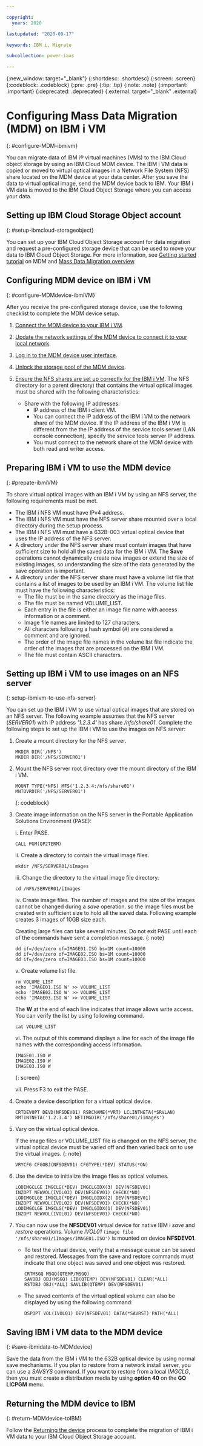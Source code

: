 ```yaml
---

copyright:
  years: 2020

lastupdated: "2020-09-17"

keywords: IBM i, Migrate

subcollection: power-iaas

---
```


{:new_window: target="_blank"}
{:shortdesc: .shortdesc}
{:screen: .screen}
{:codeblock: .codeblock}
{:pre: .pre}
{:tip: .tip}
{:note: .note}
{:important: .important}
{:deprecated: .deprecated}
{:external: target="_blank" .external}

# Configuring Mass Data Migration (MDM) on IBM i VM

{: #configure-MDM-ibmivm}

You can migrate data of IBM i&reg; virtual machines (VMs) to the IBM Cloud object storage by using an IBM Cloud MDM device. The IBM i VM data is copied or moved to virtual optical images in a Network File System (NFS) share located on the MDM device at your data center. After you save the data to virtual optical image, send the MDM device back to IBM. Your IBM i VM data is moved to the IBM Cloud Object Storage where you can access your data.

## Setting up IBM Cloud Storage Object account

{: #setup-ibmcloud-storageobject}

You can set up your IBM Cloud Object Storage account for data migration and request a pre-configured storage device that can be used to move your data to IBM Cloud Object Storage. For more information, see [Getting started tutorial](/docs/mass-data-migration?topic=mass-data-migration-getting-started-tutorial) on MDM and [Mass Data Migration overview](/docs/mass-data-migration?topic=mass-data-migration-overview).

## Configuring MDM device on IBM i VM
{: #configure-MDMdevice-ibmiVM}

After you receive the pre-configured storage device, use the following checklist to complete the MDM device setup.

1. [Connect the MDM device to your IBM i VM](/docs/mass-data-migration?topic=mass-data-migration-connect-device).

2. [Update the network settings of the MDM device to connect it to your local network](/docs/mass-data-migration?topic=mass-data-migration-ip-settings).

3. [Log in to the MDM device user interface](/docs/mass-data-migration?topic=mass-data-migration-access-ui).

4. [Unlock the storage pool of the MDM device](/docs/mass-data-migration?topic=mass-data-migration-unlock-storage-pool).

5. [Ensure the NFS shares are set up correctly for the IBM i VM](/docs/mass-data-migration?topic=mass-data-migration-connect-nfs-share). The NFS directory (or a parent directory) that contains the virtual optical images must be shared with the following characteristics:

   * Share with the following IP addresses:
     * IP address of the IBM i client VM.
     * You can connect the IP address of the IBM i VM to the network share of the MDM device. If the IP address of the IBM i VM is different from the the IP address of the service tools server (LAN console connection), specify the service tools server IP address. <!--IP address of the IBM i client service tools server or the LAN console connection if it is different from the system IP address. For more information, see [Configuring the service tools server for DST](https://www.ibm.com/support/knowledgecenter/ssw_ibm_i_74/rzamh/rzamhsrvtoolsrvr4dst.html)-->
     * You must connect to the network share of the MDM device with both read and writer access.

## Preparing IBM i VM to use the MDM device

{: #prepate-ibmiVM}

To share virtual optical images with an IBM i VM by using an NFS server, the following requirements must be met.

* The IBM i NFS VM must have IPv4 address.
* The IBM i NFS VM must have the NFS server share mounted over a local directory during the setup process.
* The IBM i NFS VM must have a 632B-003 virtual optical device that uses the IP address of the NFS server.
* A directory under the NFS server share must contain images that have sufficient size to hold all the saved data for the IBM i VM. The **Save** operations cannot dynamically create new images or extend the size of existing images, so understanding the size of the data generated by the save operation is important.
* A directory under the NFS server share must have a volume list file that contains a list of images to be used by an IBM i VM. The volume list file must have the following characteristics:
  * The file must be in the same directory as the image files.
  * The file must be named VOLUME_LIST.
  * Each entry in the file is either an image file name with access information or a comment.
  * Image file names are limited to 127 characters.
  * All characters following a hash symbol (#) are considered a comment and are ignored.
  * The order of the image file names in the volume list file indicate the order of the images that are processed on the IBM i VM.
  * The file must contain ASCII characters.

## Setting up IBM i VM to use images on an NFS server

{: setup-ibmivm-to-use-nfs-server}

You can set up the IBM i VM to use virtual optical images that are stored on an NFS server. The following example assumes that the NFS server (*SERVER01*) with IP address *'1.2.3.4'* has share */nfs/share01*. Complete the following steps to set up the IBM i VM to use the images on NFS server:

1. Create a mount directory for the NFS server.

    ```
    MKDIR DIR('/NFS')
    MKDIR DIR('/NFS/SERVER01')
    ```

2. Mount the NFS server root directory over the mount directory of the IBM i VM.

    ```
    MOUNT TYPE(*NFS) MFS('1.2.3.4:/nfs/share01') MNTOVRDIR('/NFS/SERVER01')
    ```
    {: codeblock}

3. Create image information on the NFS server in the Portable Application Solutions Environment (PASE):

   i. Enter PASE.

    ```
    CALL PGM(QP2TERM)
    ```

   ii. Create a directory to contain the virtual image files.

    ```
    mkdir /NFS/SERVER01/iImages
    ```

   iii. Change the directory to the virtual image file directory.

    ```
    cd /NFS/SERVER01/iImages
    ```

   iv. Create image files. The number of images and the size of the images cannot be changed during a *save* operation. so the image files must be created with sufficient size to hold all the saved data. Following example creates 3 images of 10GB size each.

   Creating large files can take several minutes. Do not exit PASE until each of the commands have sent a completion message.
   {: note}

    ```
    dd if=/dev/zero of=IMAGE01.ISO bs=1M count=10000
    dd if=/dev/zero of=IMAGE02.ISO bs=1M count=10000
    dd if=/dev/zero of=IMAGE03.ISO bs=1M count=10000
    ```

   v. Create volume list file.

    ```
    rm VOLUME_LIST
    echo 'IMAGE01.ISO W' >> VOLUME_LIST
    echo 'IMAGE02.ISO W' >> VOLUME_LIST
    echo 'IMAGE03.ISO W' >> VOLUME_LIST
    ```

   The **W** at the end of each line indicates that image allows write access. You can verify the list by using following command.

      ```
      cat VOLUME_LIST
      ```

   vi. The output of this command displays a line for each of the image file names with the corresponding access information.

    ```
    IMAGE01.ISO W
    IMAGE02.ISO W
    IMAGE03.ISO W
    ```
   {: screen}

   vii. Press F3 to exit the PASE.

4. Create a device description for a virtual optical device.

    ```
    CRTDEVOPT DEVD(NFSDEV01) RSRCNAME(*VRT) LCLINTNETA(*SRVLAN)
    RMTINTNETA('1.2.3.4') NETIMGDIR('/nfs/share01/iImages')
    ```

5. Vary on the virtual optical device.

   If the image files or VOLUME_LIST file is changed on the NFS server, the virtual optical device must be varied off and then varied back on to use the virtual images.
   {: note}

    ```
    VRYCFG CFGOBJ(NFSDEV01) CFGTYPE(*DEV) STATUS(*ON)
    ```

6. Use the device to initialize the image files as optical volumes.

    ```
    LODIMGCLGE IMGCLG(*DEV) IMGCLGIDX(3) DEV(NFSDEV01)
    INZOPT NEWVOL(IVOL03) DEV(NFSDEV01) CHECK(*NO)
    LODIMGCLGE IMGCLG(*DEV) IMGCLGIDX(2) DEV(NFSDEV01)
    INZOPT NEWVOL(IVOL02) DEV(NFSDEV01) CHECK(*NO)`
    LODIMGCLGE IMGCLG(*DEV) IMGCLGIDX(1) DEV(NFSDEV01) 
    INZOPT NEWVOL(IVOL01) DEV(NFSDEV01) CHECK(*NO)
    ```

7. You can now use the **NFSDEV01** virtual device for native IBM i *save* and *restore* operations. Volume *IVOL01* `(image file '/nfs/share01/iImages/IMAGE01.ISO')` is mounted on device **NFSDEV01**.

   * To test the virtual device, verify that a message queue can be saved and restored. Messages from the save and restore commands must indicate that one object was saved and one object was restored.

      ```
      CRTMSGQ MSGQ(QTEMP/MSGQ)
      SAVOBJ OBJ(MSGQ) LIB(QTEMP) DEV(NFSDEV01) CLEAR(*ALL)
      RSTOBJ OBJ(*ALL) SAVLIB(QTEMP) DEV(NFSDEV01)
      ```

   * The saved contents of the virtual optical volume can also be displayed by using the following command:

      ```
      DSPOPT VOL(IVOL01) DEV(NFSDEV01) DATA(*SAVRST) PATH(*ALL)
      ```

## Saving IBM i VM data to the MDM device
{: #save-ibmidata-to-MDMdevice}

Save the data from the IBM i VM to the 632B optical device by using normal save mechanisms. If you plan to restore from a network install server, you can use a *SAVSYS* command. If you want to restore from a local *IMGCLG*, then you must create a distribution media by using **option 40** on the **GO LICPGM** menu.

## Returning the MDM device to IBM
{: #return-MDMdevice-toIBM}

Follow the [Returning the device](/docs/mass-data-migration?topic=mass-data-migration-return-device) process to complete the migration of IBM i VM data to your IBM Cloud Object Storage account.
